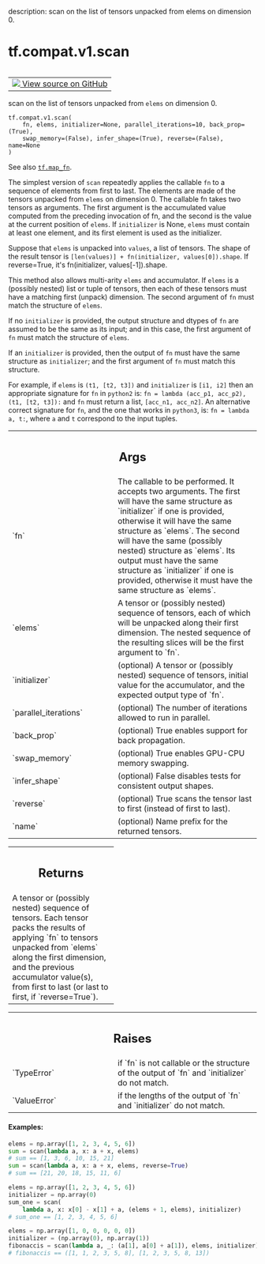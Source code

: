 description: scan on the list of tensors unpacked from elems on dimension 0.

<div itemscope itemtype="http://developers.google.com/ReferenceObject">
<meta itemprop="name" content="tf.compat.v1.scan" />
<meta itemprop="path" content="Stable" />
</div>

# tf.compat.v1.scan

<!-- Insert buttons and diff -->

<table class="tfo-notebook-buttons tfo-api nocontent" align="left">
<td>
  <a target="_blank" href="https://github.com/tensorflow/tensorflow/blob/r2.4/tensorflow/python/ops/functional_ops.py#L439-L691">
    <img src="https://www.tensorflow.org/images/GitHub-Mark-32px.png" />
    View source on GitHub
  </a>
</td>
</table>



scan on the list of tensors unpacked from `elems` on dimension 0.

<pre class="devsite-click-to-copy prettyprint lang-py tfo-signature-link">
<code>tf.compat.v1.scan(
    fn, elems, initializer=None, parallel_iterations=10, back_prop=(True),
    swap_memory=(False), infer_shape=(True), reverse=(False), name=None
)
</code></pre>



<!-- Placeholder for "Used in" -->

See also <a href="../../../tf/map_fn.md"><code>tf.map_fn</code></a>.

The simplest version of `scan` repeatedly applies the callable `fn` to a
sequence of elements from first to last. The elements are made of the tensors
unpacked from `elems` on dimension 0. The callable fn takes two tensors as
arguments. The first argument is the accumulated value computed from the
preceding invocation of fn, and the second is the value at the current
position of `elems`. If `initializer` is None, `elems` must contain at least
one element, and its first element is used as the initializer.

Suppose that `elems` is unpacked into `values`, a list of tensors. The shape
of the result tensor is `[len(values)] + fn(initializer, values[0]).shape`.
If reverse=True, it's fn(initializer, values[-1]).shape.

This method also allows multi-arity `elems` and accumulator.  If `elems`
is a (possibly nested) list or tuple of tensors, then each of these tensors
must have a matching first (unpack) dimension.  The second argument of
`fn` must match the structure of `elems`.

If no `initializer` is provided, the output structure and dtypes of `fn`
are assumed to be the same as its input; and in this case, the first
argument of `fn` must match the structure of `elems`.

If an `initializer` is provided, then the output of `fn` must have the same
structure as `initializer`; and the first argument of `fn` must match
this structure.

For example, if `elems` is `(t1, [t2, t3])` and `initializer` is
`[i1, i2]` then an appropriate signature for `fn` in `python2` is:
`fn = lambda (acc_p1, acc_p2), (t1, [t2, t3]):` and `fn` must return a list,
`[acc_n1, acc_n2]`.  An alternative correct signature for `fn`, and the
 one that works in `python3`, is:
`fn = lambda a, t:`, where `a` and `t` correspond to the input tuples.

<!-- Tabular view -->
 <table class="responsive fixed orange">
<colgroup><col width="214px"><col></colgroup>
<tr><th colspan="2"><h2 class="add-link">Args</h2></th></tr>

<tr>
<td>
`fn`
</td>
<td>
The callable to be performed.  It accepts two arguments.  The first will
have the same structure as `initializer` if one is provided, otherwise it
will have the same structure as `elems`.  The second will have the same
(possibly nested) structure as `elems`.  Its output must have the same
structure as `initializer` if one is provided, otherwise it must have the
same structure as `elems`.
</td>
</tr><tr>
<td>
`elems`
</td>
<td>
A tensor or (possibly nested) sequence of tensors, each of which will
be unpacked along their first dimension.  The nested sequence of the
resulting slices will be the first argument to `fn`.
</td>
</tr><tr>
<td>
`initializer`
</td>
<td>
(optional) A tensor or (possibly nested) sequence of tensors,
initial value for the accumulator, and the expected output type of `fn`.
</td>
</tr><tr>
<td>
`parallel_iterations`
</td>
<td>
(optional) The number of iterations allowed to run in
parallel.
</td>
</tr><tr>
<td>
`back_prop`
</td>
<td>
(optional) True enables support for back propagation.
</td>
</tr><tr>
<td>
`swap_memory`
</td>
<td>
(optional) True enables GPU-CPU memory swapping.
</td>
</tr><tr>
<td>
`infer_shape`
</td>
<td>
(optional) False disables tests for consistent output shapes.
</td>
</tr><tr>
<td>
`reverse`
</td>
<td>
(optional) True scans the tensor last to first (instead of first to
last).
</td>
</tr><tr>
<td>
`name`
</td>
<td>
(optional) Name prefix for the returned tensors.
</td>
</tr>
</table>



<!-- Tabular view -->
 <table class="responsive fixed orange">
<colgroup><col width="214px"><col></colgroup>
<tr><th colspan="2"><h2 class="add-link">Returns</h2></th></tr>
<tr class="alt">
<td colspan="2">
A tensor or (possibly nested) sequence of tensors.  Each tensor packs the
results of applying `fn` to tensors unpacked from `elems` along the first
dimension, and the previous accumulator value(s), from first to last (or
last to first, if `reverse=True`).
</td>
</tr>

</table>



<!-- Tabular view -->
 <table class="responsive fixed orange">
<colgroup><col width="214px"><col></colgroup>
<tr><th colspan="2"><h2 class="add-link">Raises</h2></th></tr>

<tr>
<td>
`TypeError`
</td>
<td>
if `fn` is not callable or the structure of the output of
`fn` and `initializer` do not match.
</td>
</tr><tr>
<td>
`ValueError`
</td>
<td>
if the lengths of the output of `fn` and `initializer`
do not match.
</td>
</tr>
</table>



#### Examples:

```python
elems = np.array([1, 2, 3, 4, 5, 6])
sum = scan(lambda a, x: a + x, elems)
# sum == [1, 3, 6, 10, 15, 21]
sum = scan(lambda a, x: a + x, elems, reverse=True)
# sum == [21, 20, 18, 15, 11, 6]
```

```python
elems = np.array([1, 2, 3, 4, 5, 6])
initializer = np.array(0)
sum_one = scan(
    lambda a, x: x[0] - x[1] + a, (elems + 1, elems), initializer)
# sum_one == [1, 2, 3, 4, 5, 6]
```

```python
elems = np.array([1, 0, 0, 0, 0, 0])
initializer = (np.array(0), np.array(1))
fibonaccis = scan(lambda a, _: (a[1], a[0] + a[1]), elems, initializer)
# fibonaccis == ([1, 1, 2, 3, 5, 8], [1, 2, 3, 5, 8, 13])
```
